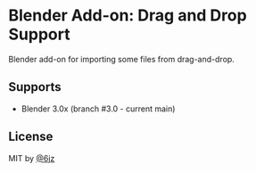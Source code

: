 # Blender Add-on: Drag and Drop Support

Blender add-on for importing some files from drag-and-drop.

## Supports

- Blender 3.0x (branch #3.0 - current main)


## License

MIT by [@6jz](https://twitter.com/6jz)
